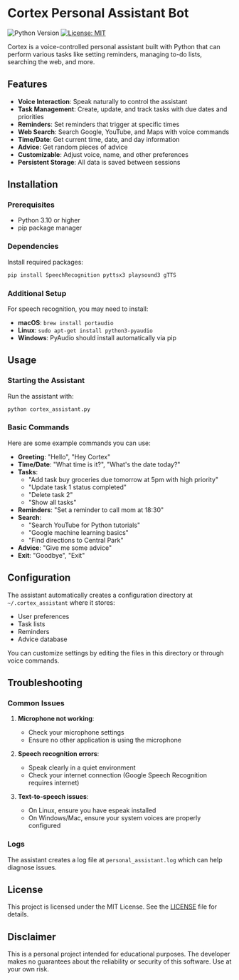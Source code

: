 # Cortex Personal Assistant Bot

![Python Version](https://img.shields.io/badge/python-3.10%2B-blue)
[![License: MIT](https://img.shields.io/badge/License-MIT-yellow.svg)](https://opensource.org/licenses/MIT)

Cortex is a voice-controlled personal assistant built with Python that can perform various tasks like setting reminders, managing to-do lists, searching the web, and more.

## Features

- **Voice Interaction**: Speak naturally to control the assistant
- **Task Management**: Create, update, and track tasks with due dates and priorities
- **Reminders**: Set reminders that trigger at specific times
- **Web Search**: Search Google, YouTube, and Maps with voice commands
- **Time/Date**: Get current time, date, and day information
- **Advice**: Get random pieces of advice
- **Customizable**: Adjust voice, name, and other preferences
- **Persistent Storage**: All data is saved between sessions

## Installation

### Prerequisites

- Python 3.10 or higher
- pip package manager

### Dependencies

Install required packages:

```bash
pip install SpeechRecognition pyttsx3 playsound3 gTTS
```

### Additional Setup

For speech recognition, you may need to install:

- **macOS**: `brew install portaudio`
- **Linux**: `sudo apt-get install python3-pyaudio`
- **Windows**: PyAudio should install automatically via pip

## Usage

### Starting the Assistant

Run the assistant with:

```bash
python cortex_assistant.py
```

### Basic Commands

Here are some example commands you can use:

- **Greeting**: "Hello", "Hey Cortex"
- **Time/Date**: "What time is it?", "What's the date today?"
- **Tasks**:
  - "Add task buy groceries due tomorrow at 5pm with high priority"
  - "Update task 1 status completed"
  - "Delete task 2"
  - "Show all tasks"
- **Reminders**: "Set a reminder to call mom at 18:30"
- **Search**:
  - "Search YouTube for Python tutorials"
  - "Google machine learning basics"
  - "Find directions to Central Park"
- **Advice**: "Give me some advice"
- **Exit**: "Goodbye", "Exit"

## Configuration

The assistant automatically creates a configuration directory at `~/.cortex_assistant` where it stores:

- User preferences
- Task lists
- Reminders
- Advice database

You can customize settings by editing the files in this directory or through voice commands.

## Troubleshooting

### Common Issues

1. **Microphone not working**:
   - Check your microphone settings
   - Ensure no other application is using the microphone

2. **Speech recognition errors**:
   - Speak clearly in a quiet environment
   - Check your internet connection (Google Speech Recognition requires internet)

3. **Text-to-speech issues**:
   - On Linux, ensure you have espeak installed
   - On Windows/Mac, ensure your system voices are properly configured

### Logs

The assistant creates a log file at `personal_assistant.log` which can help diagnose issues.

## License

This project is licensed under the MIT License. See the [LICENSE](LICENSE) file for details.

## Disclaimer

This is a personal project intended for educational purposes. The developer makes no guarantees about the reliability or security of this software. Use at your own risk.

